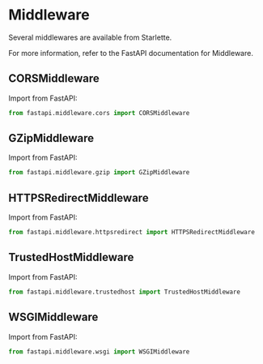 # Middleware

Several middlewares are available from Starlette.

For more information, refer to the FastAPI documentation for Middleware.

## CORSMiddleware

Import from FastAPI:

```python
from fastapi.middleware.cors import CORSMiddleware
```

## GZipMiddleware

Import from FastAPI:

```python
from fastapi.middleware.gzip import GZipMiddleware
```

## HTTPSRedirectMiddleware

Import from FastAPI:

```python
from fastapi.middleware.httpsredirect import HTTPSRedirectMiddleware
```

## TrustedHostMiddleware

Import from FastAPI:

```python
from fastapi.middleware.trustedhost import TrustedHostMiddleware
```

## WSGIMiddleware

Import from FastAPI:

```python
from fastapi.middleware.wsgi import WSGIMiddleware
```